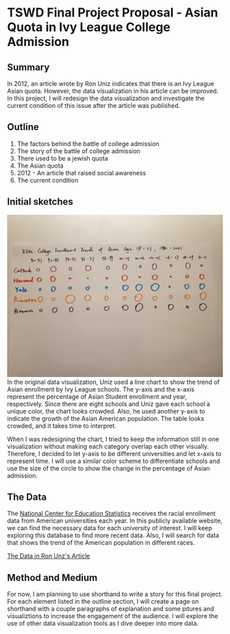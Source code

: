 # TSWD Final Project Proposal - Asian Quota in Ivy League College Admission
## Summary

In 2012, an article wrote by Ron Uniz indicates that there is an Ivy League Asian quota. 
However, the data visualization in his article can be improved. In this project, 
I will redesign the data visualization and investigate the current condition of this issue after the article was published.

## Outline 

1. The factors behind the battle of college admission
2. The story of the battle of college admission
3. There used to be a jewish quota
4. The Asian quota
5. 2012 - An article that raised social awareness
6. The current condition

## Initial sketches

![](Images/sketch.jpg)
In the original data visualization, Uniz used a line chart to show the trend of Asian enrollment by Ivy League schools. 
The y-axis and the x-axis represent the percentage of Asian Student enrollment and year, respectively. 
Since there are eight schools and Uniz gave each school a unique color, the chart looks crowded. 
Also, he used another y-axis to indicate the growth of the Asian American population. 
The table looks crowded, and it takes time to interpret. 

When I was redesigning the chart, I tried to keep the information still in one visualization 
without making each category overlap each other visually. Therefore, I decided to let y-axis 
to be different universities and let x-axis to represent time. 
I will use a similar color scheme to differentiate schools and use 
the size of the circle to show the change in the percentage of Asian admission.

## The Data
The 
[National Center for Education Statistics](https://nces.ed.gov)
receives the racial enrollment data from American universities each year. 
In this publicly available website, we can find the necessary data for each university of interest. 
I will keep exploring this database to find more recent data. 
Also, I will search for data that shows the trend of the American population in different races.

[The Data in Ron Unz's Article](https://www.theamericanconservative.com/articles/meritocracy-appendices/)

## Method and Medium
For now, I am planning to use shorthand to write a story for this final project. For each element listed in the outline section, I will create a page on shorthand with a couple paragraphs of explanation and some pitures and visualiztions to increase the engagement of the audience. I will explore the use of other data visualization tools as I dive deeper into more data.
